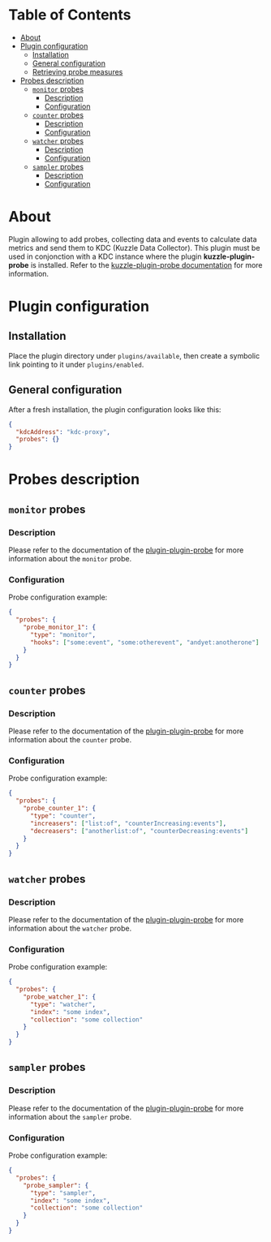 # Table of Contents

- [About](#about)
- [Plugin configuration](#plugin-configuration)
  - [Installation](#installation)
  - [General configuration](#general-configuration)
  - [Retrieving probe measures](#retrieving-probe-measures)
- [Probes description](#probes-description)
  - [`monitor` probes](#monitor-probes)
    - [Description](#description)
    - [Configuration](#configuration)
  - [`counter` probes](#counter-probes)
    - [Description](#description-1)
    - [Configuration](#configuration-1)
  - [`watcher` probes](#watcher-probes)
    - [Description](#description-2)
    - [Configuration](#configuration-2)
  - [`sampler` probes](#sampler-probes)
    - [Description](#description-3)
    - [Configuration](#configuration-3)


# About

Plugin allowing to add probes, collecting data and events to calculate data metrics and send them to KDC (Kuzzle Data Collector). This plugin must be used in conjonction with a KDC instance where the plugin **kuzzle-plugin-probe** is installed. Refer to the [kuzzle-plugin-probe documentation](https://github.com/kuzzleio/kuzzle-plugin-probe) for more information.


# Plugin configuration

## Installation

Place the plugin directory under `plugins/available`, then create a symbolic link pointing to it under `plugins/enabled`.


## General configuration

After a fresh installation, the plugin configuration looks like this:

```json
{
  "kdcAddress": "kdc-proxy",
  "probes": {}
}
```


# Probes description

## `monitor` probes

### Description

Please refer to the documentation of the [plugin-plugin-probe](https://github.com/kuzzleio/kuzzle-plugin-probe#description) for more information about the `monitor` probe.

### Configuration

Probe configuration example:

```json
{
  "probes": {
    "probe_monitor_1": {
      "type": "monitor",
      "hooks": ["some:event", "some:otherevent", "andyet:anotherone"]
    }
  }
}
```


## `counter` probes

### Description

Please refer to the documentation of the [plugin-plugin-probe](https://github.com/kuzzleio/kuzzle-plugin-probe#description-1) for more information about the `counter` probe.

### Configuration

Probe configuration example:

```json
{
  "probes": {
    "probe_counter_1": {
      "type": "counter",
      "increasers": ["list:of", "counterIncreasing:events"],
      "decreasers": ["anotherlist:of", "counterDecreasing:events"]
    }
  }
}
```


## `watcher` probes

### Description

Please refer to the documentation of the [plugin-plugin-probe](https://github.com/kuzzleio/kuzzle-plugin-probe#description-2) for more information about the `watcher` probe.

### Configuration

Probe configuration example:

```json
{
  "probes": {
    "probe_watcher_1": {
      "type": "watcher",
      "index": "some index",
      "collection": "some collection"
    }
  }
}
```

## `sampler` probes

### Description

Please refer to the documentation of the [plugin-plugin-probe](https://github.com/kuzzleio/kuzzle-plugin-probe#description-3) for more information about the `sampler` probe.

### Configuration

Probe configuration example:

```json
{
  "probes": {
    "probe_sampler": {
      "type": "sampler",
      "index": "some index",
      "collection": "some collection"
    }
  }
}
```
